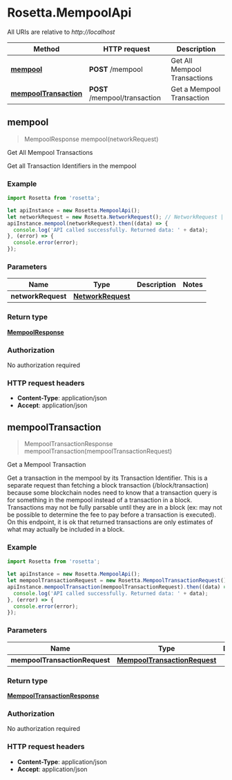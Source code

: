 # Rosetta.MempoolApi

All URIs are relative to *http://localhost*

Method | HTTP request | Description
------------- | ------------- | -------------
[**mempool**](MempoolApi.md#mempool) | **POST** /mempool | Get All Mempool Transactions
[**mempoolTransaction**](MempoolApi.md#mempoolTransaction) | **POST** /mempool/transaction | Get a Mempool Transaction



## mempool

> MempoolResponse mempool(networkRequest)

Get All Mempool Transactions

Get all Transaction Identifiers in the mempool

### Example

```javascript
import Rosetta from 'rosetta';

let apiInstance = new Rosetta.MempoolApi();
let networkRequest = new Rosetta.NetworkRequest(); // NetworkRequest | 
apiInstance.mempool(networkRequest).then((data) => {
  console.log('API called successfully. Returned data: ' + data);
}, (error) => {
  console.error(error);
});

```

### Parameters


Name | Type | Description  | Notes
------------- | ------------- | ------------- | -------------
 **networkRequest** | [**NetworkRequest**](NetworkRequest.md)|  | 

### Return type

[**MempoolResponse**](MempoolResponse.md)

### Authorization

No authorization required

### HTTP request headers

- **Content-Type**: application/json
- **Accept**: application/json


## mempoolTransaction

> MempoolTransactionResponse mempoolTransaction(mempoolTransactionRequest)

Get a Mempool Transaction

Get a transaction in the mempool by its Transaction Identifier. This is a separate request than fetching a block transaction (/block/transaction) because some blockchain nodes need to know that a transaction query is for something in the mempool instead of a transaction in a block. Transactions may not be fully parsable until they are in a block (ex: may not be possible to determine the fee to pay before a transaction is executed). On this endpoint, it is ok that returned transactions are only estimates of what may actually be included in a block.

### Example

```javascript
import Rosetta from 'rosetta';

let apiInstance = new Rosetta.MempoolApi();
let mempoolTransactionRequest = new Rosetta.MempoolTransactionRequest(); // MempoolTransactionRequest | 
apiInstance.mempoolTransaction(mempoolTransactionRequest).then((data) => {
  console.log('API called successfully. Returned data: ' + data);
}, (error) => {
  console.error(error);
});

```

### Parameters


Name | Type | Description  | Notes
------------- | ------------- | ------------- | -------------
 **mempoolTransactionRequest** | [**MempoolTransactionRequest**](MempoolTransactionRequest.md)|  | 

### Return type

[**MempoolTransactionResponse**](MempoolTransactionResponse.md)

### Authorization

No authorization required

### HTTP request headers

- **Content-Type**: application/json
- **Accept**: application/json


